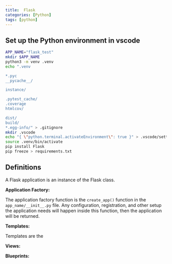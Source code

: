 ```yaml
---
title:  Flask
categories: [Python]
tags: [python]
---
```


## Set up the Python environment in vscode

```sh
APP_NAME="flask_test"
mkdir $APP_NAME
python3 -m venv .venv
echo ".venv

*.pyc
__pycache__/

instance/

.pytest_cache/
.coverage
htmlcov/

dist/
build/
*.egg-info/" > .gitignore
mkdir .vscode
echo "{ \"python.terminal.activateEnvironment\": true }" > .vscode/settings.json
source .venv/bin/activate
pip install Flask
pip freeze > requirements.txt
```

## Definitions

A Flask application is an instance of the Flask class.

**Application Factory:**

The application factory function is the `create_app()` function in the `app_name/__init__.py` file.  Any configuration, registration, and other setup the application needs will happen inside this function, then the application will be returned.

**Templates:**

Templates are the

**Views:**

**Blueprints:**
